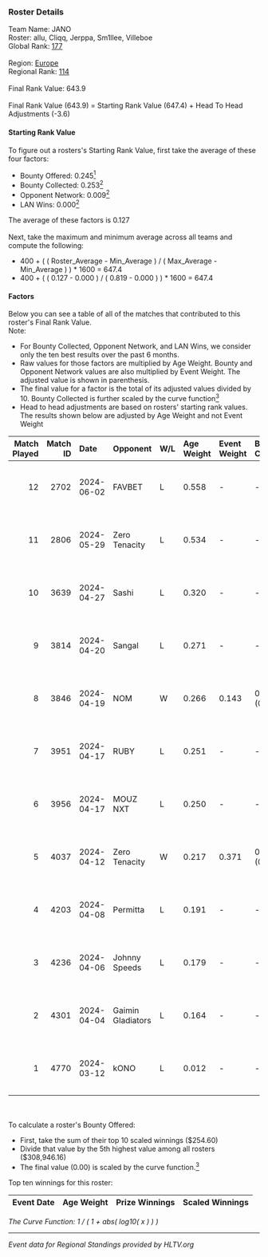 ### Roster Details<br />
Team Name: JANO<br />
Roster: allu, Cliqq, Jerppa, Sm1llee, Villeboe<br />
Global Rank: [177](../../standings_global_2024_09_06.md)<br />
<br />
Region: [Europe]( ../../standings_europe_2024_09_06.md)<br />
Regional Rank: [114]( ../../standings_europe_2024_09_06.md)<br />
<br />
Final Rank Value:  643.9<br />
<br />
Final Rank Value (643.9) = Starting Rank Value (647.4) + Head To Head Adjustments (-3.6)<br />

#### Starting Rank Value<br />
To figure out a rosters's Starting Rank Value, first take the average of these four factors:<br />
- Bounty Offered: 0.245[<sup>1</sup>](#table2)
- Bounty Collected: 0.253[<sup>2</sup>](#table1)
- Opponent Network: 0.009[<sup>2</sup>](#table1)
- LAN Wins: 0.000[<sup>2</sup>](#table1)

The average of these factors is 0.127<br />
<br />
Next, take the maximum and minimum average across all teams and compute the following:<br />
- 400 + ( ( Roster_Average - Min_Average ) / ( Max_Average - Min_Average ) ) * 1600 = 647.4
- 400 + ( ( 0.127 - 0.000 ) / ( 0.819 - 0.000 ) ) * 1600 = 647.4


#### Factors<br />
Below you can see a table of all of the matches that contributed to this roster's Final Rank Value.<br />
Note:<br />

- For Bounty Collected, Opponent Network, and LAN Wins, we consider only the ten best results over the past 6 months.
- Raw values for those factors are multiplied by Age Weight. Bounty and Opponent Network values are also multiplied by Event Weight. The adjusted value is shown in parenthesis.
- The final value for a factor is the total of its adjusted values divided by 10. Bounty Collected is further scaled by the curve function[<sup>3</sup>](#curveFunction)
- Head to head adjustments are based on rosters' starting rank values. The results shown below are adjusted by Age Weight and not Event Weight
<span id="table1"></span><br />


| Match Played | Match ID | Date       | Opponent          | W/L | Age Weight | Event Weight | Bounty Collected | Opponent Network | LAN Wins  | H2H Adj. | Roster                                 |
| -: | -: | :- | :- | :- | :- | :- | :- | :- | :- | -: | :- |
|           12 |     2702 | 2024-06-02 | FAVBET            | L   | 0.558      | -            | -                | -                | -         |    -5.21 | allu, Cliqq, Jerppa, Sm1llee, Villeboe |
|           11 |     2806 | 2024-05-29 | Zero Tenacity     | L   | 0.534      | -            | -                | -                | -         |    -1.44 | allu, Cliqq, Jerppa, Sm1llee, Villeboe |
|           10 |     3639 | 2024-04-27 | Sashi             | L   | 0.320      | -            | -                | -                | -         |    -0.77 | allu, doto, Jerppa, juho, Sm1llee      |
|            9 |     3814 | 2024-04-20 | Sangal            | L   | 0.271      | -            | -                | -                | -         |    -0.26 | allu, doto, Jerppa, juho, Sm1llee      |
|            8 |     3846 | 2024-04-19 | NOM               | W   | 0.266      | 0.143        | 0.000 (0.000)    | 0.156 (0.006)    | 0 (0.000) |     3.03 | allu, doto, Jerppa, juho, Sm1llee      |
|            7 |     3951 | 2024-04-17 | RUBY              | L   | 0.251      | -            | -                | -                | -         |    -1.68 | allu, doto, Jerppa, juho, Sm1llee      |
|            6 |     3956 | 2024-04-17 | MOUZ NXT          | L   | 0.250      | -            | -                | -                | -         |    -1.04 | allu, doto, Jerppa, juho, Sm1llee      |
|            5 |     4037 | 2024-04-12 | Zero Tenacity     | W   | 0.217      | 0.371        | 0.138 (0.011)    | 1.000 (0.080)    | 0 (0.000) |     6.14 | allu, doto, Jerppa, juho, Sm1llee      |
|            4 |     4203 | 2024-04-08 | Permitta          | L   | 0.191      | -            | -                | -                | -         |    -0.93 | allu, doto, Jerppa, juho, Sm1llee      |
|            3 |     4236 | 2024-04-06 | Johnny Speeds     | L   | 0.179      | -            | -                | -                | -         |    -0.31 | allu, doto, Jerppa, juho, Sm1llee      |
|            2 |     4301 | 2024-04-04 | Gaimin Gladiators | L   | 0.164      | -            | -                | -                | -         |    -0.98 | allu, doto, Jerppa, juho, Sm1llee      |
|            1 |     4770 | 2024-03-12 | kONO              | L   | 0.012      | -            | -                | -                | -         |    -0.10 | allu, doto, Jelo, Jerppa, Sm1llee      |

<br />
<span id="table2"></span><br />
To calculate a roster's Bounty Offered:<br />

- First, take the sum of their top 10 scaled winnings ($254.60)
- Divide that value by the 5th highest value among all rosters ($308,946.16)
- The final value (0.00) is scaled by the curve function.[<sup>3</sup>](#curveFunction)

Top ten winnings for this roster:<br />

| Event Date | Age Weight | Prize Winnings | Scaled Winnings |
| :- | -: | :- | :- |


<span id="curveFunction"></span>_The Curve Function: 1 / ( 1 + abs( log10( x ) ) )_<br />

---
_Event data for Regional Standings provided by HLTV.org_<br />
